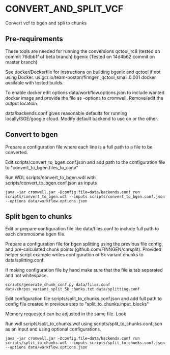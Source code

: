 # CONVERT_AND_SPLIT_VCF

Convert vcf to bgen and spli to chunks

## Pre-requirements

These tools are needed for running the conversions
qctool_rc8 (tested on commit 76dbb1f of beta branch)
bgenix (Tested on 14d4b62 commit on master branch)

See docker/Dockerfile for instructions on building bgenix and qctool if not using Docker.
us.gcr.io/team-boston/finngen_qctool_small:0.001 docker available with tested builds.

To enable docker edit options data/workflow.options.json to include wanted docker image and provide the file as -options to cromwell. Remove/edit the output location.


data/backends.conf gives reasonable defaults for running locally/SGE/google cloud. Modify default backend to use on or the other.

## Convert to bgen
Prepare a configuration file where each line is a full path to a file to be converted.

Edit scripts/convert_to_bgen.conf.json
and add path to the configuration file to "convert_to_bgen.files_to_conv"

Run WDL scripts/convert_to_bgen.wdl with scripts/convert_to_bgen.conf.json as inputs

```
java -jar cromwell.jar -Dconfig.file=data/backends.conf run scripts/convert_to_bgen.wdl --inputs scripts/convert_to_bgen.conf.json --options data/workflow.options.json
```


## Split bgen to chunks
Edit or prepare configuration file like data/files.conf to include full path to each chromosome bgen file.

Prepare a configuration file for bgen splitting using the previous file config and pre-calculated chunk points (github.com/FINNGEN/chrsplit). Provided helper script example writes configuration of 5k variant chunks to data/splitting.conf.

If making configuration file by hand make sure that the file is tab separated and not whitespace.
```
scripts/generate_chunk_conf.py data/files.conf data/chrpos_variant_split_5k_chunks.txt data/splitting.conf
```

Edit configuration file scripts/split_to_chunks.conf.json and add full path to config file created in previous step to  "split_to_chunks.input_blocks"

Memory requested can be adjusted in the same file. Look

Run wdl scripts/split_to_chunks.wdl using scripts/split_to_chunks.conf.json as an input and using optional configurations.

```
java -jar cromwell.jar -Dconfig.file=data/backends.conf run scripts/split_to_chunks.wdl --inputs scripts/split_to_chunks.conf.json --options data/workflow.options.json
```
